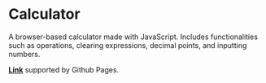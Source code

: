 # Calculator

A browser-based calculator made with JavaScript. Includes functionalities such as operations, clearing expressions, decimal points, and inputting numbers.

**[Link](https://lachoaiphan.github.io/Calculator/)** supported by Github Pages.
